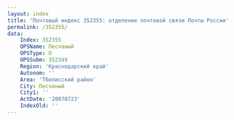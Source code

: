 ```yaml
---
layout: index
title: 'Почтовый индекс 352355: отделение почтовой связи Почты России'
permalink: /352355/
data:
    Index: 352355
    OPSName: Песчаный
    OPSType: О
    OPSSubm: 352349
    Region: 'Краснодарский край'
    Autonom: ''
    Area: 'Тбилисский район'
    City: Песчаный
    City1: ''
    ActDate: '20070723'
    IndexOld: ''
---
```


